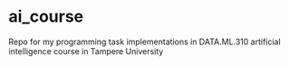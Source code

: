 # ai_course
Repo for my programming task implementations in DATA.ML.310 artificial intelligence course in Tampere University
